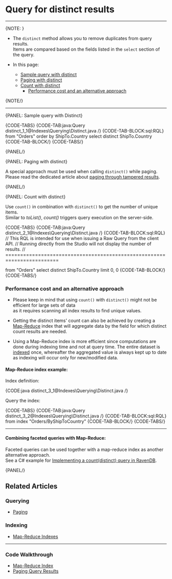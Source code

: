 # Query for distinct results
---

{NOTE: }

* The `distinct` method allows you to remove duplicates from query results.  
  Items are compared based on the fields listed in the `select` section of the query. 

* In this page:
   * [Sample query with distinct](../../indexes/querying/distinct#sample-query-with-distinct)
   * [Paging with distinct](../../indexes/querying/distinct#paging-with-distinct)
   * [Count with distinct](../../indexes/querying/distinct#count-with-distinct)
      * [Performance cost and an alternative approach](../../indexes/querying/distinct#performance-cost-and-an-alternative-approach)

{NOTE/}

---

{PANEL: Sample query with Distinct}

{CODE-TABS}
{CODE-TAB:java:Query distinct_1_1@Indexes\Querying\Distinct.java /}
{CODE-TAB-BLOCK:sql:RQL}
from "Orders"
order by ShipTo.Country
select distinct ShipTo.Country
{CODE-TAB-BLOCK/}
{CODE-TABS/}

{PANEL/} 

{PANEL:  Paging with distinct}

A special approach must be used when calling `distinct()` while paging.  
Please read the dedicated article about [paging through tampered results](../../indexes/querying/paging#paging-through-tampered-results).  

{PANEL/}

{PANEL: Count with distinct}

Use `count()` in combination with `distinct()` to get the number of unique items.  
Similar to _toList()_, _count()_ triggers query execution on the server-side.

{CODE-TABS}
{CODE-TAB:java:Query distinct_2_1@Indexes\Querying\Distinct.java /}
{CODE-TAB-BLOCK:sql:RQL}
// This RQL is intended for use when issuing a Raw Query from the client API.
// Running directly from the Studio will not display the number of results.
// ========================================================================

from "Orders"
select distinct ShipTo.Country
limit 0, 0
{CODE-TAB-BLOCK/}
{CODE-TABS/}

### Performance cost and an alternative approach

* Please keep in mind that using `count()` with `distinct()` might not be efficient for large sets of data  
  as it requires scanning all index results to find unique values.

* Getting the distinct items' count can also be achieved by creating a [Map-Reduce](../../indexes/map-reduce-indexes) index 
  that will aggregate data by the field for which distinct count results are needed.

* Using a Map-Reduce index is more efficient since computations are done during indexing time and not at query time. 
  The entire dataset is [indexed](../../indexes/creating-and-deploying) once,
  whereafter the aggregated value is always kept up to date as indexing will occur only for new/modified data.

#### Map-Reduce index example:

Index definition:

{CODE:java distinct_3_1@Indexes\Querying\Distinct.java /}

Query the index:

{CODE-TABS}
{CODE-TAB:java:Query distinct_3_2@Indexes\Querying\Distinct.java /}
{CODE-TAB-BLOCK:sql:RQL}
from index "Orders/ByShipToCountry"
{CODE-TAB-BLOCK/}
{CODE-TABS/}

---

#### Combining faceted queries with Map-Reduce:

Faceted queries can be used together with a map-reduce index as another alternative approach.  
See a C# example for [Implementing a count(distinct) query in RavenDB](https://ravendb.net/articles/implementing-a-countdistinct-query-in-ravendb).

{PANEL/} 

## Related Articles

### Querying

- [Paging](../../indexes/querying/paging)

### Indexing

- [Map-Reduce Indexes](../../indexes/map-reduce-indexes)

---

### Code Walkthrough

- [Map-Reduce Index](https://demo.ravendb.net/demos/csharp/static-indexes/map-reduce-index)
- [Paging Query Results](https://demo.ravendb.net/demos/csharp/queries/paging-query-results)
